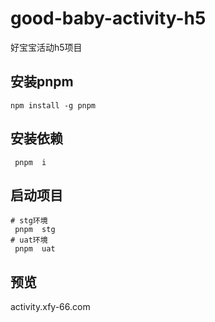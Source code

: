 # good-baby-activity-h5

好宝宝活动h5项目

## 安装pnpm

```shell
npm install -g pnpm
```

## 安装依赖

```shell
 pnpm  i
```

## 启动项目

```shell
# stg环境
 pnpm  stg
# uat环境
 pnpm  uat
```

## 预览

activity.xfy-66.com


